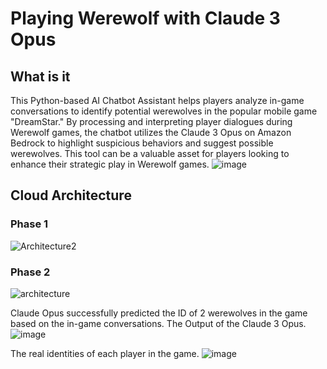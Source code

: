 # Playing Werewolf with Claude 3 Opus
## What is it
This Python-based AI Chatbot Assistant helps players analyze in-game conversations to identify potential werewolves in the popular mobile game "DreamStar." By processing and interpreting player dialogues during Werewolf games, the chatbot utilizes the Claude 3 Opus on Amazon Bedrock to highlight suspicious behaviors and suggest possible werewolves. This tool can be a valuable asset for players looking to enhance their strategic play in Werewolf games.
![image](https://github.com/szl0144/werewolf-game-bedrock/assets/40918217/dace61fc-5093-47f0-a290-747243d9e7f9)

## Cloud Architecture 

### Phase 1
![Architecture2](https://github.com/szl0144/werewolf-game-bedrock/assets/40918217/e39df7a9-038b-4928-a06f-2aee09c0e6fb)


### Phase 2
![architecture](https://github.com/szl0144/werewolf-game-bedrock/assets/40918217/b7fe97fc-71e1-494e-adff-dad105ea88ff)



Claude Opus successfully predicted the ID of 2 werewolves in the game based on the in-game conversations.
The Output of the Claude 3 Opus.
![image](https://github.com/szl0144/werewolf-game-bedrock/assets/40918217/5325b737-bfec-4cde-a364-9908bdacb568)

The real identities of each player in the game.
![image](https://github.com/szl0144/werewolf-game-bedrock/assets/40918217/a5d3fd2e-4941-47da-824d-123ccc2dc53d)






